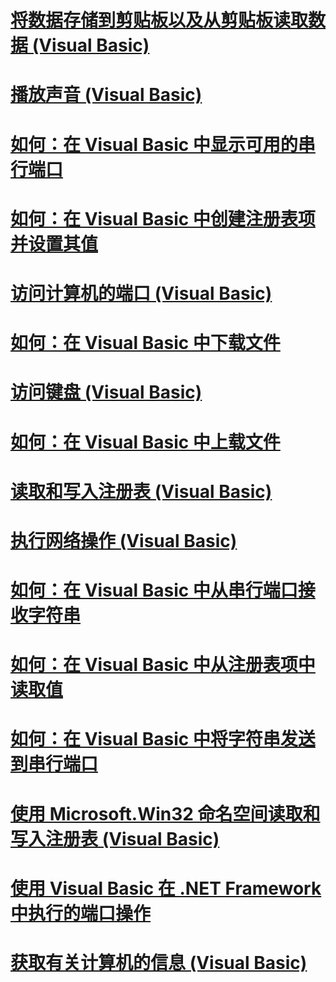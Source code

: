 # [将数据存储到剪贴板以及从剪贴板读取数据 (Visual Basic)](storing-data-to-and-reading-from-the-clipboard.md)
# [播放声音 (Visual Basic)](playing-sounds.md)
# [如何：在 Visual Basic 中显示可用的串行端口](how-to-show-available-serial-ports.md)
# [如何：在 Visual Basic 中创建注册表项并设置其值](how-to-create-a-registry-key-and-set-its-value.md)
# [访问计算机的端口 (Visual Basic)](accessing-the-computer-s-ports.md)
# [如何：在 Visual Basic 中下载文件](how-to-download-a-file.md)
# [访问键盘 (Visual Basic)](accessing-the-keyboard.md)
# [如何：在 Visual Basic 中上载文件](how-to-upload-a-file.md)
# [读取和写入注册表 (Visual Basic)](reading-from-and-writing-to-the-registry.md)
# [执行网络操作 (Visual Basic)](performing-network-operations.md)
# [如何：在 Visual Basic 中从串行端口接收字符串](how-to-receive-strings-from-serial-ports.md)
# [如何：在 Visual Basic 中从注册表项中读取值](how-to-read-a-value-from-a-registry-key.md)
# [如何：在 Visual Basic 中将字符串发送到串行端口](how-to-send-strings-to-serial-ports.md)
# [使用 Microsoft.Win32 命名空间读取和写入注册表 (Visual Basic)](reading-from-and-writing-to-the-registry-using-the-microsoft-win32-namespace.md)
# [使用 Visual Basic 在 .NET Framework 中执行的端口操作](port-operations-in-the-net-framework.md)
# [获取有关计算机的信息 (Visual Basic)](getting-information-about-the-computer.md)
